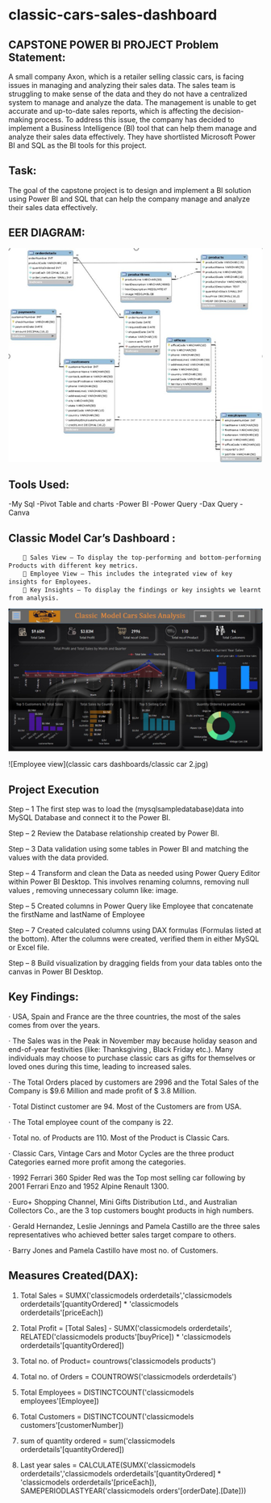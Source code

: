 # classic-cars-sales-dashboard

## CAPSTONE POWER BI PROJECT Problem Statement:
A small company Axon, which is a retailer selling classic cars, is facing issues in managing and analyzing their sales data. The sales team is struggling to make sense of the data and they do not have a centralized system to manage and analyze the data. The management is unable to get accurate and up-to-date sales reports, which is affecting the decision-making process.
To address this issue, the company has decided to implement a Business Intelligence (Bl) tool that can help them manage and analyze their sales data effectively. They have shortlisted Microsoft Power BI and SQL as the Bl tools for this project.
## Task: 
 The goal of the capstone project is to design and implement a Bl solution using Power BI and SQL that can help the company manage and analyze their sales data effectively. 
## EER DIAGRAM: 
 
 ![EER DIAGRAM](https://github.com/Sonus5418/classic-cars-sales-dashboard/blob/main/eer%20%20diagram.jpg)


 
## Tools Used:
-My Sql
-Pivot Table and charts
-Power BI
-Power Query
-Dax Query
-Canva
## Classic Model Car’s Dashboard : 
         Sales View – To display the top-performing and bottom-performing Products with different key metrics. 
         Employee View – This includes the integrated view of key insights for Employees.
         Key Insights – To display the findings or key insights we learnt from analysis.
        
![sales view](https://github.com/Sonus5418/classic-cars-sales-dashboard/blob/main/classic%20cars%20dashboards/classic%20car%201.jpg)

![Employee view](classic cars dashboards/classic car 2.jpg)
        

## Project Execution
Step – 1 The first step was to load the (mysqlsampledatabase)data into MySQL Database and connect it to the Power BI.

Step – 2 Review the Database relationship created by Power BI.

Step – 3 Data validation using some tables in Power BI and matching the values with the data provided.

Step – 4 Transform and clean the Data as needed using Power Query Editor within Power BI Desktop. This involves renaming columns, removing null values , removing unnecessary column like: image.

Step – 5 Created columns in Power Query like Employee that concatenate the firstName and lastName of Employee

Step – 7 Created calculated columns using DAX formulas (Formulas listed at the bottom). After the columns were created, verified them in either MySQL or Excel file.

Step – 8 Build visualization by dragging fields from your data tables onto the canvas in Power BI Desktop.

## Key Findings:
· USA, Spain and France are the three countries, the most of the sales comes from over the years.

· The Sales was in the Peak in November may because holiday season and end-of-year festivities (like: Thanksgiving , Black Friday etc.). Many individuals may choose to purchase classic cars as gifts for 
  themselves or loved ones during this time, leading to increased sales.
  
· The Total Orders placed by customers are 2996 and the Total Sales of the Company is $9.6 Million and made profit of $ 3.8 Million.
  
· Total Distinct customer are 94. Most of the Customers are from USA.

· The Total employee count of the company is 22.

· Total no. of Products are 110. Most of the Product is Classic Cars.

· Classic Cars, Vintage Cars and Motor Cycles are the three product Categories earned more profit among the categories.

· 1992 Ferrari 360 Spider Red was the Top most selling car following by 2001 Ferrari Enzo and 1952 Alpine Renault 1300.

· Euro+ Shopping Channel, Mini Gifts Distribution Ltd., and Australian Collectors Co., are the 3 top customers bought products in high numbers.

· Gerald Hernandez, Leslie Jennings and Pamela Castillo are the three sales representatives who achieved better sales target compare to others.

· Barry Jones and Pamela Castillo have most no. of Customers.

## Measures Created(DAX):
1.	Total Sales	= SUMX('classicmodels orderdetails','classicmodels orderdetails'[quantityOrdered] * 'classicmodels orderdetails'[priceEach])

2.	Total Profit	= [Total Sales] - SUMX('classicmodels orderdetails', RELATED('classicmodels products'[buyPrice]) * 'classicmodels orderdetails'[quantityOrdered])

3.	Total no. of Product= countrows('classicmodels products')

4.	Total no. of Orders 	= COUNTROWS('classicmodels orderdetails')

5.	Total Employees 	= DISTINCTCOUNT('classicmodels employees'[Employee])

6.	Total Customers 	= DISTINCTCOUNT('classicmodels customers'[customerNumber])

7.	sum of quantity ordered 	= sum('classicmodels orderdetails'[quantityOrdered])

8.	Last year sales	= CALCULATE(SUMX('classicmodels orderdetails','classicmodels orderdetails'[quantityOrdered] * 'classicmodels orderdetails'[priceEach]),
                 SAMEPERIODLASTYEAR('classicmodels orders'[orderDate].[Date]))



